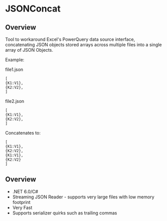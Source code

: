 ﻿# JSONConcat

## Overview
Tool to workaround Excel's PowerQuery data source interface, concatenating 
JSON objects stored arrays across multiple files into a single array of JSON Objects.

Example:

file1.json
```
[
{K1:V1},
{K2:V2},
]
```

file2.json
```
[
{K1:V1},
{K2:V2},
]
```
Concatenates to:
```
[
{K1:V1},
{K2:V2},
{K1:V1},
{K2:V2}
]
```

## Overview
- .NET 6.0/C#
- Streaming JSON Reader - supports very large files with low memory footprint
- Very Fast
- Supports serializer quirks such as trailing commas